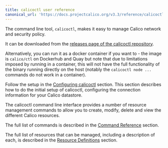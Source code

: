 ```yaml
---
title: calicoctl user reference
canonical_url: 'https://docs.projectcalico.org/v3.3/reference/calicoctl/'
---
```


The command line tool, `calicoctl`, makes it easy to manage Calico network
and security policy.

It can be downloaded from the [releases page of the 
calicoctl repository](https://github.com/projectcalico/calicoctl/releases/tag/v1.1.0).

Alternatively, you can run it as a docker container if you want to - the image
is `calico/ctl` on Dockerhub and Quay but note that due to limitations imposed
by running in a container, this will not have the full functionality of the
binary running directly on the host (notably the `calicoctl node ...` commands
do not work in a container).

Follow the setup in the [Configuring calicoctl]({{site.baseurl}}/{{page.version}}/reference/calicoctl/setup) section.
This section describes how to do the initial setup of calicoctl, configuring
the connection information for your Calico datastore.

The calicoctl command line interface provides a number of resource management
commands to allow you to create, modify, delete and view the different Calico
resources.

The full list of commands is described in the 
[Command Reference]({{site.baseurl}}/{{page.version}}/reference/calicoctl/commands/)
section.

The full list of resources that can be managed, including a description of each,
is described in the [Resource Definitions]({{site.baseurl}}/{{page.version}}/reference/calicoctl/resources/)
section.
